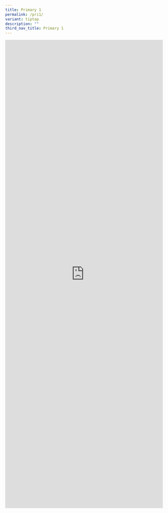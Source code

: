 ```yaml
---
title: Primary 1
permalink: /pri1/
variant: tiptap
description: ""
third_nav_title: Primary 1
---
```

<div class="iframe-wrapper">
<iframe height="1500" width="100%" allowfullscreen="true" frameborder="0" src="https://docs.google.com/document/d/e/2PACX-1vQs-2LtCXGcLEdKhsR5s1GAoskok6Tjeqjl9FAYd3x_3gCkKJURaNOEhChcIEUAgw/pub?embedded=true"></iframe>
</div>
<p></p>